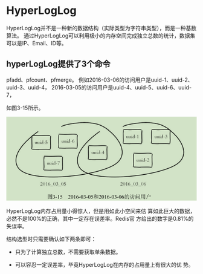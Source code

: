 # HyperLogLog

HyperLogLog并不是一种新的数据结构（实际类型为字符串类型），而是一种基数算法。
通过HyperLogLog可以利用极小的内存空间完成独立总数的统计，数据集可以是IP、Email、ID等。


hyperLogLog提供了3个命令
---
pfadd、pfcount、pfmerge。
例如2016-03-06的访问用户是uuid-1、uuid-2、uuid-3、uuid-4，
2016-03-05的访问用户是uuid-4、uuid-5、uuid-6、uuid-7，

如图3-15所示。

![](./images/3-15.png)

HyperLogLog内存占用量小得惊人，但是用如此小空间来估
算如此巨大的数据，必然不是100%的正确，其中一定存在误差率。Redis官
方给出的数字是0.81%的失误率。

结构选型时只需要确认如下两条即可：

* 只为了计算独立总数，不需要获取单条数据。

* 可以容忍一定误差率，毕竟HyperLogLog在内存的占用量上有很大的优
势。